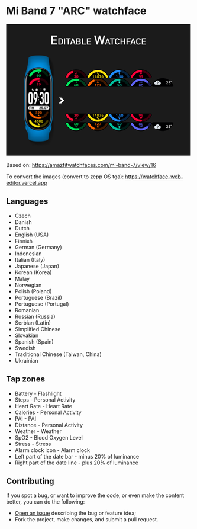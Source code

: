 # Mi Band 7 "ARC" watchface

![screenshot](screenshot.png)

Based on:
<https://amazfitwatchfaces.com/mi-band-7/view/16>

To convert the images (convert to zepp OS tga):
<https://watchface-web-editor.vercel.app>

## Languages

- Czech
- Danish
- Dutch
- English (USA)
- Finnish
- German (Germany)
- Indonesian
- Italian (Italy)
- Japanese (Japan)
- Korean (Korea)
- Malay
- Norwegian
- Polish (Poland)
- Portuguese (Brazil)
- Portuguese (Portugal)
- Romanian
- Russian (Russia)
- Serbian (Latin)
- Simplified Chinese
- Slovakian
- Spanish (Spain)
- Swedish
- Traditional Chinese (Taiwan, China)
- Ukrainian

## Tap zones

- Battery - Flashlight
- Steps - Personal Activity
- Heart Rate - Heart Rate
- Calories - Personal Activity
- PAI - PAI
- Distance - Personal Activity
- Weather - Weather
- SpO2 - Blood Oxygen Level
- Stress - Stress
- Alarm clock icon - Alarm clock
- Left part of the date bar - minus 20% of luminance
- Right part of the date line - plus 20% of luminance

## Contributing

If you spot a bug, or want to improve the code, or even make the content better, you can do the following:

- [Open an issue](https://github.com/cfgnunes/arc-miband7-watchface/issues/new) describing the bug or feature idea;
- Fork the project, make changes, and submit a pull request.
